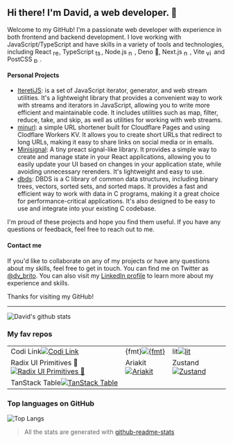 <!--
**davbrito/davbrito** is a ✨ _special_ ✨ repository because its \`README.md\` (this file) appears on your GitHub profile.

Here are some ideas to get you started:

- 🔭 I’m currently working on ...
- 🌱 I’m currently learning ...
- 👯 I’m looking to collaborate on ...
- 🤔 I’m looking for help with ...
- 💬 Ask me about ...
- 📫 How to reach me: ...
- 😄 Pronouns: ...
- ⚡ Fun fact: ...
-->

## Hi there! I'm David, a web developer. 👋

Welcome to my GitHub! I'm a passionate web developer with experience in both
frontend and backend development. I love working with JavaScript/TypeScript and
have skills in a variety of tools and technologies, including React
<img src="https://github.com/gilbarbara/logos/raw/main/logos/react.svg" alt="react" style="width:1em;height:1em;vertical-align:middle;"/>,
TypeScript
<img src="https://raw.githubusercontent.com/gilbarbara/logos/main/logos/typescript-icon-round.svg" alt="ts" style="width:1em;height:1em;vertical-align:middle;"/>,
Node.js
<img src="https://raw.githubusercontent.com/gilbarbara/logos/main/logos/nodejs-icon.svg" alt="node" style="width:1em;height:1em;vertical-align:middle;"/>,
Deno 🦕, Next.js
<img src="https://github.com/gilbarbara/logos/raw/main/logos/nextjs-icon.svg" alt="nextjs" style="width:1em;height:1em;vertical-align:middle;"/>,
Vite
<img src="https://vitejs.dev/logo.svg" alt="vite" style="width:1em;height:1em;vertical-align:middle;"/>
and PostCSS
<img src="https://github.com/postcss/brand/raw/master/dist/postcss-logo-symbol.svg" alt="postcss" style="width:1em;height:1em;vertical-align:middle;"/>.

#### Personal Projects

- [IteretiJS](https://github.com/davbrito/iteretijs): is a set of JavaScript
  iterator, generator, and web stream utilities. It's a lightweight library that
  provides a convenient way to work with streams and iterators in JavaScript,
  allowing you to write more efficient and maintainable code. It includes
  utilities such as map, filter, reduce, take, and skip, as well as utilities
  for working with web streams.
- [minurl](https://github.com/davbrito/minurl): a simple URL shortener built for
  Cloudflare Pages and using Clodflare Workers KV. It allows you to create short
  URLs that redirect to long URLs, making it easy to share links on social media
  or in emails.
- [Minisignal](https://github.com/davbrito/minisignal): A tiny preact
  signal-like library. It provides a simple way to create and manage state in
  your React applications, allowing you to easily update your UI based on
  changes in your application state, while avoiding unnecessary rerenders. It's
  lightweight and easy to use.
- [dbds](https://github.com/davbrito/dbds): DBDS is a C library of common data
  structures, including binary trees, vectors, sorted sets, and sorted maps. It
  provides a fast and efficient way to work with data in C programs, making it a
  great choice for performance-critical applications. It's also designed to be
  easy to use and integrate into your existing C codebase.

I'm proud of these projects and hope you find them useful. If you have any
questions or feedback, feel free to reach out to me.

#### Contact me

If you'd like to collaborate on any of my projects or have any questions about
my skills, feel free to get in touch. You can find me on Twitter as
[@dv_brito](https://twitter.com/dv_brito). You can also visit my
[LinkedIn profile](https://www.linkedin.com/in/dv-brito/) to learn more about my
experience and skills.

Thanks for visiting my GitHub!

---

![David's github stats](https://github-readme-stats.vercel.app/api/?username=davbrito&show_icons=true)

### My fav repos

<table><tr><td>Codi Link<a href="https://github.com/midudev/codi.link"><img src="https://github-readme-stats.vercel.app/api/pin/?username=midudev&amp;repo=codi.link" alt="Codi Link"/></a></td><td>{fmt}<a href="https://github.com/fmtlib/fmt"><img src="https://github-readme-stats.vercel.app/api/pin/?username=fmtlib&amp;repo=fmt" alt="{fmt}"/></a></td><td>lit<a href="https://github.com/lit/lit"><img src="https://github-readme-stats.vercel.app/api/pin/?username=lit&amp;repo=lit" alt="lit"/></a></td></tr><tr><td>Radix UI Primitives 💖<a href="https://github.com/radix-ui/primitives"><img src="https://github-readme-stats.vercel.app/api/pin/?username=radix-ui&amp;repo=primitives" alt="Radix UI Primitives 💖"/></a></td><td>Ariakit<a href="https://github.com/ariakit/ariakit"><img src="https://github-readme-stats.vercel.app/api/pin/?username=ariakit&amp;repo=ariakit" alt="Ariakit"/></a></td><td>Zustand<a href="https://github.com/pmndrs/zustand"><img src="https://github-readme-stats.vercel.app/api/pin/?username=pmndrs&amp;repo=zustand" alt="Zustand"/></a></td></tr><tr><td>TanStack Table<a href="https://github.com/TanStack/table"><img src="https://github-readme-stats.vercel.app/api/pin/?username=TanStack&amp;repo=table" alt="TanStack Table"/></a></td></tr></table>

### Top languages on GitHub

![Top Langs](https://github-readme-stats.vercel.app/api/top-langs/?username=davbrito&langs_count=6&layout=compact)

> All the stats are generated with
> [github-readme-stats](https://github.com/anuraghazra/github-readme-stats)
